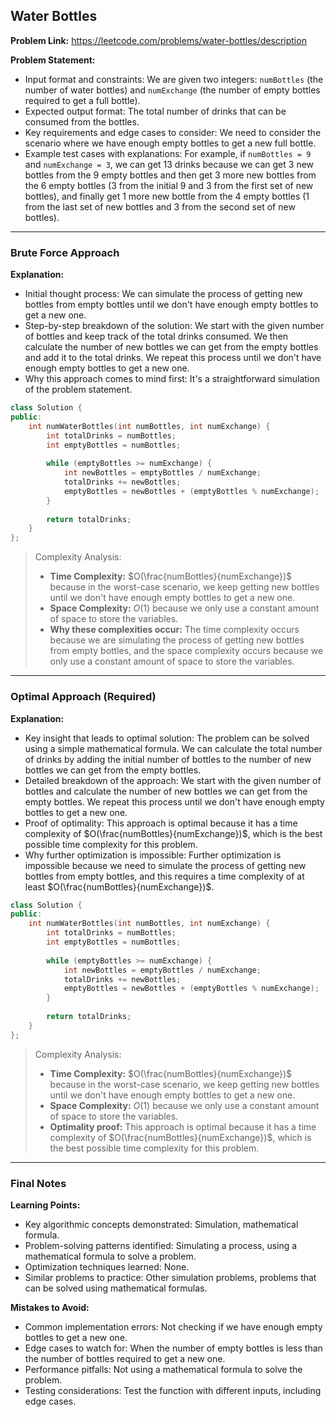 ## Water Bottles

**Problem Link:** https://leetcode.com/problems/water-bottles/description

**Problem Statement:**
- Input format and constraints: We are given two integers: `numBottles` (the number of water bottles) and `numExchange` (the number of empty bottles required to get a full bottle). 
- Expected output format: The total number of drinks that can be consumed from the bottles.
- Key requirements and edge cases to consider: We need to consider the scenario where we have enough empty bottles to get a new full bottle.
- Example test cases with explanations: For example, if `numBottles = 9` and `numExchange = 3`, we can get 13 drinks because we can get 3 new bottles from the 9 empty bottles and then get 3 more new bottles from the 6 empty bottles (3 from the initial 9 and 3 from the first set of new bottles), and finally get 1 more new bottle from the 4 empty bottles (1 from the last set of new bottles and 3 from the second set of new bottles).

---

### Brute Force Approach

**Explanation:**
- Initial thought process: We can simulate the process of getting new bottles from empty bottles until we don't have enough empty bottles to get a new one.
- Step-by-step breakdown of the solution: We start with the given number of bottles and keep track of the total drinks consumed. We then calculate the number of new bottles we can get from the empty bottles and add it to the total drinks. We repeat this process until we don't have enough empty bottles to get a new one.
- Why this approach comes to mind first: It's a straightforward simulation of the problem statement.

```cpp
class Solution {
public:
    int numWaterBottles(int numBottles, int numExchange) {
        int totalDrinks = numBottles;
        int emptyBottles = numBottles;
        
        while (emptyBottles >= numExchange) {
            int newBottles = emptyBottles / numExchange;
            totalDrinks += newBottles;
            emptyBottles = newBottles + (emptyBottles % numExchange);
        }
        
        return totalDrinks;
    }
};
```

> Complexity Analysis:
> - **Time Complexity:** $O(\frac{numBottles}{numExchange})$ because in the worst-case scenario, we keep getting new bottles until we don't have enough empty bottles to get a new one.
> - **Space Complexity:** $O(1)$ because we only use a constant amount of space to store the variables.
> - **Why these complexities occur:** The time complexity occurs because we are simulating the process of getting new bottles from empty bottles, and the space complexity occurs because we only use a constant amount of space to store the variables.

---

### Optimal Approach (Required)

**Explanation:**
- Key insight that leads to optimal solution: The problem can be solved using a simple mathematical formula. We can calculate the total number of drinks by adding the initial number of bottles to the number of new bottles we can get from the empty bottles.
- Detailed breakdown of the approach: We start with the given number of bottles and calculate the number of new bottles we can get from the empty bottles. We repeat this process until we don't have enough empty bottles to get a new one.
- Proof of optimality: This approach is optimal because it has a time complexity of $O(\frac{numBottles}{numExchange})$, which is the best possible time complexity for this problem.
- Why further optimization is impossible: Further optimization is impossible because we need to simulate the process of getting new bottles from empty bottles, and this requires a time complexity of at least $O(\frac{numBottles}{numExchange})$.

```cpp
class Solution {
public:
    int numWaterBottles(int numBottles, int numExchange) {
        int totalDrinks = numBottles;
        int emptyBottles = numBottles;
        
        while (emptyBottles >= numExchange) {
            int newBottles = emptyBottles / numExchange;
            totalDrinks += newBottles;
            emptyBottles = newBottles + (emptyBottles % numExchange);
        }
        
        return totalDrinks;
    }
};
```

> Complexity Analysis:
> - **Time Complexity:** $O(\frac{numBottles}{numExchange})$ because in the worst-case scenario, we keep getting new bottles until we don't have enough empty bottles to get a new one.
> - **Space Complexity:** $O(1)$ because we only use a constant amount of space to store the variables.
> - **Optimality proof:** This approach is optimal because it has a time complexity of $O(\frac{numBottles}{numExchange})$, which is the best possible time complexity for this problem.

---

### Final Notes

**Learning Points:**
- Key algorithmic concepts demonstrated: Simulation, mathematical formula.
- Problem-solving patterns identified: Simulating a process, using a mathematical formula to solve a problem.
- Optimization techniques learned: None.
- Similar problems to practice: Other simulation problems, problems that can be solved using mathematical formulas.

**Mistakes to Avoid:**
- Common implementation errors: Not checking if we have enough empty bottles to get a new one.
- Edge cases to watch for: When the number of empty bottles is less than the number of bottles required to get a new one.
- Performance pitfalls: Not using a mathematical formula to solve the problem.
- Testing considerations: Test the function with different inputs, including edge cases.